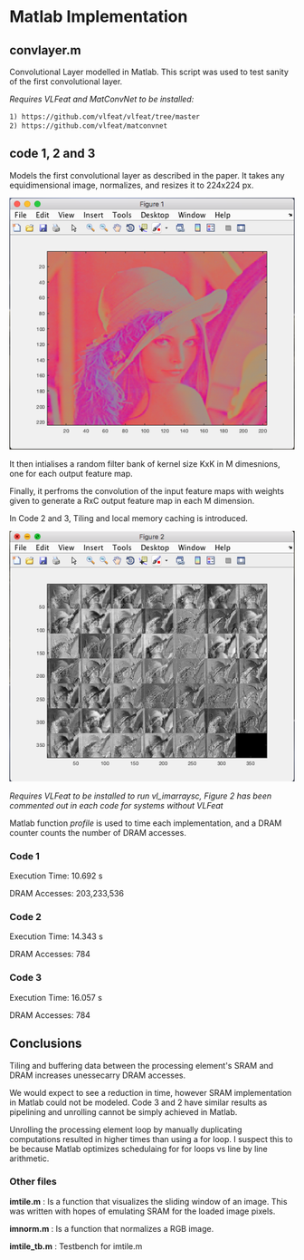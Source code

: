 # Matlab Implementation

## **convlayer.m**
Convolutional Layer modelled in Matlab. This script was used to test sanity of the first convolutional layer.

*Requires VLFeat and MatConvNet to be installed:*

	1) https://github.com/vlfeat/vlfeat/tree/master
	2) https://github.com/vlfeat/matconvnet



## **code 1, 2 and 3**

Models the first convolutional layer as described in the paper. It takes any equidimensional image, normalizes, and resizes it to 224x224 px.

![Figure 1](../screenshots/normalized_input_feature_maps.png)

It then intialises a random filter bank of kernel size KxK in M dimesnions, one for each output feature map.

Finally, it perfroms the convolution of the input feature maps with weights given to generate a RxC output feature map in each M dimension.

In Code 2 and 3, Tiling and local memory caching is introduced.

![Figure 2](../screenshots/output_feature_maps.png)

*Requires VLFeat  to be installed to run vl_imarraysc, Figure 2 has been commented out in each code for systems without VLFeat*

Matlab function *profile* is used to time each implementation, and a DRAM counter counts the number of DRAM accesses. 

### **Code 1**

Execution Time:	10.692 s

DRAM Accesses: 	203,233,536

### **Code 2**

Execution Time:	14.343 s

DRAM Accesses: 	784

### **Code 3**

Execution Time:	16.057 s

DRAM Accesses: 	784

## **Conclusions**

Tiling and buffering data between the processing element's SRAM and DRAM increases unessecarry DRAM accesses.

We would expect to see a reduction in time, however SRAM implementation in Matlab could not be modeled. Code 3 and 2 have similar results as pipelining and unrolling cannot be simply achieved in Matlab.

Unrolling the processing element loop by manually duplicating computations resulted in higher times than using a for loop. I suspect this to be because Matlab optimizes schedulaing for for loops vs line by line arithmetic. 

### Other files ###
**imtile.m** : Is a function that visualizes the sliding window of an image. This was written with hopes of emulating SRAM for the loaded image pixels.

**imnorm.m** : Is a function that normalizes a RGB image.

**imtile_tb.m** : Testbench for imtile.m
